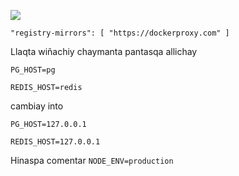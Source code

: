 ![](https://pub-b8db533c86124200a9d799bf3ba88099.r2.dev/2023/03/wbhiRD1.webp)

```
"registry-mirrors": [ "https://dockerproxy.com" ]
```

Llaqta wiñachiy chaymanta pantasqa allichay

```
PG_HOST=pg

REDIS_HOST=redis
```

cambiay into

```
PG_HOST=127.0.0.1

REDIS_HOST=127.0.0.1

```

Hinaspa comentar `NODE_ENV=production`